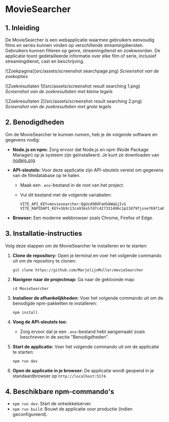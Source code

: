 # MovieSearcher

## 1. Inleiding

De MovieSearcher is een webapplicatie waarmee gebruikers eenvoudig films en series kunnen vinden op verschillende streamingdiensten. Gebruikers kunnen filteren op genre, streamingdienst en zoekwoorden. De applicatie toont gedetailleerde informatie over elke film of serie, inclusief streamingdienst, cast en beschrijving.

![Zoekpagina](src/assets/screenshot searchpage.png)
_Screenshot van de zoekopties_

![Zoekresultaten 1](src/assets/screenshot result searching 1.png)
_Screenshot van de zoekresultaten met kleine tegels_

![Zoekresultaten 2](src/assets/screenshot result searching 2.png)
_Screenshot van de zoekresultaten met grote tegels_

## 2. Benodigdheden

Om de MovieSearcher te kunnen runnen, heb je de volgende software en gegevens nodig:

* **Node.js en npm:** Zorg ervoor dat Node.js en npm (Node Package Manager) op je systeem zijn geïnstalleerd. Je kunt ze downloaden van [nodejs.org](https://nodejs.org/).
* **API-sleutels:** Voor deze applicatie zijn API-sleutels vereist om gegevens van de filmdatabase op te halen.
    * Maak een `.env`-bestand in de root van het project.
    * Vul dit bestand met de volgende variabelen:

        ```
        VITE_API_KEY=moviesearcher:QgUz498OFaHSAWqGjIvS
        VITE_RAPIDAPI_KEY=5b9c13ca93msh7d7c427331406c1p13d79fjsne76971a64dcc
        ```

* **Browser:** Een moderne webbrowser zoals Chrome, Firefox of Edge.

## 3. Installatie-instructies

Volg deze stappen om de MovieSearcher te installeren en te starten:

1.  **Clone de repository:** Open je terminal en voer het volgende commando uit om de repository te clonen:

    `git clone https://github.com/MarjolijnMuller/movieSearcher`

2.  **Navigeer naar de projectmap:** Ga naar de gekloonde map:

    `cd MovieSearcher`

3.  **Installeer de afhankelijkheden:** Voer het volgende commando uit om de benodigde npm-pakketten te installeren:

    `npm install`

4.  **Voeg de API-sleutels toe:**
    * Zorg ervoor dat je een `.env`-bestand hebt aangemaakt zoals beschreven in de sectie "Benodigdheden".

5.  **Start de applicatie:** Voer het volgende commando uit om de applicatie te starten:

    `npm run dev`

6.  **Open de applicatie in je browser:** De applicatie wordt geopend in je standaardbrowser op `http://localhost:5174`.

## 4. Beschikbare npm-commando's

* `npm run dev`: Start de ontwikkelserver.
* `npm run build`: Bouwt de applicatie voor productie (indien geconfigureerd).